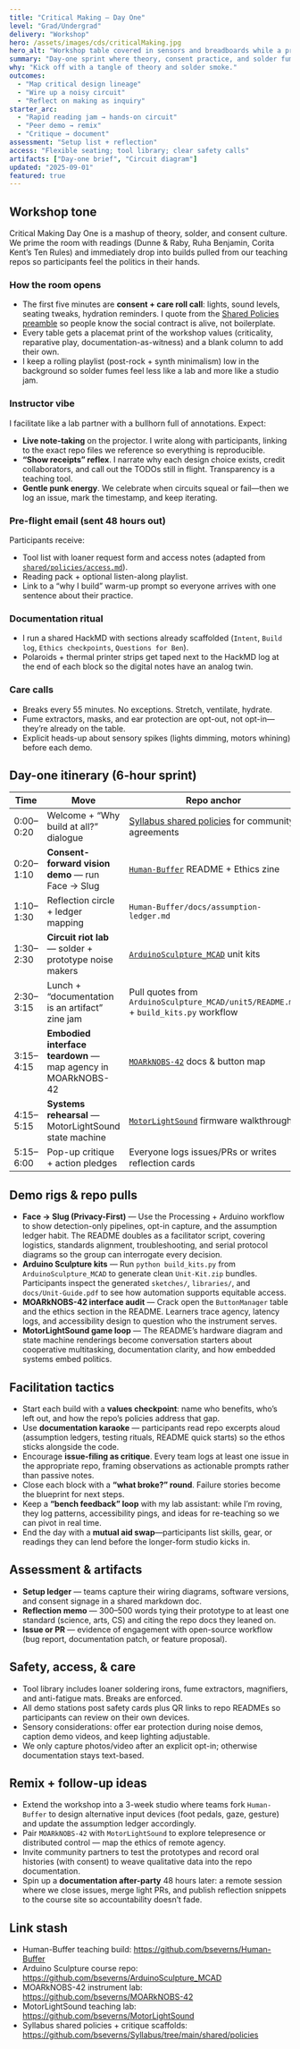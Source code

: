 ```yaml
---
title: "Critical Making — Day One"
level: "Grad/Undergrad"
delivery: "Workshop"
hero: /assets/images/cds/criticalMaking.jpg
hero_alt: "Workshop table covered in sensors and breadboards while a projection-mapped consent workflow glows overhead"
summary: "Day-one sprint where theory, consent practice, and solder fumes share the same table."
why: "Kick off with a tangle of theory and solder smoke."
outcomes:
  - "Map critical design lineage"
  - "Wire up a noisy circuit"
  - "Reflect on making as inquiry"
starter_arc:
  - "Rapid reading jam → hands-on circuit"
  - "Peer demo → remix"
  - "Critique → document"
assessment: "Setup list + reflection"
access: "Flexible seating; tool library; clear safety calls"
artifacts: ["Day-one brief", "Circuit diagram"]
updated: "2025-09-01"
featured: true
---
```


## Workshop tone
Critical Making Day One is a mashup of theory, solder, and consent culture. We prime the room with readings (Dunne & Raby, Ruha Benjamin, Corita Kent’s Ten Rules) and immediately drop into builds pulled from our teaching repos so participants feel the politics in their hands.

### How the room opens
- The first five minutes are **consent + care roll call**: lights, sound levels, seating tweaks, hydration reminders. I quote from the [Shared Policies preamble](https://github.com/bseverns/Syllabus/blob/main/shared/policies/README.md) so people know the social contract is alive, not boilerplate.
- Every table gets a placemat print of the workshop values (criticality, reparative play, documentation-as-witness) and a blank column to add their own.
- I keep a rolling playlist (post-rock + synth minimalism) low in the background so solder fumes feel less like a lab and more like a studio jam.

### Instructor vibe
I facilitate like a lab partner with a bullhorn full of annotations. Expect:
- **Live note-taking** on the projector. I write along with participants, linking to the exact repo files we reference so everything is reproducible.
- **“Show receipts” reflex**. I narrate why each design choice exists, credit collaborators, and call out the TODOs still in flight. Transparency is a teaching tool.
- **Gentle punk energy**. We celebrate when circuits squeal or fail—then we log an issue, mark the timestamp, and keep iterating.

### Pre-flight email (sent 48 hours out)
Participants receive:
- Tool list with loaner request form and access notes (adapted from [`shared/policies/access.md`](https://github.com/bseverns/Syllabus/blob/main/shared/policies/access.md)).
- Reading pack + optional listen-along playlist.
- Link to a “why I build” warm-up prompt so everyone arrives with one sentence about their practice.

### Documentation ritual
- I run a shared HackMD with sections already scaffolded (`Intent`, `Build log`, `Ethics checkpoints`, `Questions for Ben`).
- Polaroids + thermal printer strips get taped next to the HackMD log at the end of each block so the digital notes have an analog twin.

### Care calls
- Breaks every 55 minutes. No exceptions. Stretch, ventilate, hydrate.
- Fume extractors, masks, and ear protection are opt-out, not opt-in—they’re already on the table.
- Explicit heads-up about sensory spikes (lights dimming, motors whining) before each demo.

## Day-one itinerary (6-hour sprint)
| Time | Move | Repo anchor |
| --- | --- | --- |
| 0:00–0:20 | Welcome + “Why build at all?” dialogue | [Syllabus shared policies](https://github.com/bseverns/Syllabus/tree/main/shared/policies) for community agreements |
| 0:20–1:10 | **Consent-forward vision demo** — run Face → Slug | [`Human-Buffer`](https://github.com/bseverns/Human-Buffer) README + Ethics zine |
| 1:10–1:30 | Reflection circle + ledger mapping | `Human-Buffer/docs/assumption-ledger.md` |
| 1:30–2:30 | **Circuit riot lab** — solder + prototype noise makers | [`ArduinoSculpture_MCAD`](https://github.com/bseverns/ArduinoSculpture_MCAD) unit kits |
| 2:30–3:15 | Lunch + “documentation is an artifact” zine jam | Pull quotes from `ArduinoSculpture_MCAD/unit5/README.md` + `build_kits.py` workflow |
| 3:15–4:15 | **Embodied interface teardown** — map agency in MOARkNOBS-42 | [`MOARkNOBS-42`](https://github.com/bseverns/MOARkNOBS-42) docs & button map |
| 4:15–5:15 | **Systems rehearsal** — MotorLightSound state machine | [`MotorLightSound`](https://github.com/bseverns/MotorLightSound) firmware walkthrough |
| 5:15–6:00 | Pop-up critique + action pledges | Everyone logs issues/PRs or writes reflection cards |

## Demo rigs & repo pulls
- **Face → Slug (Privacy-First)** — Use the Processing + Arduino workflow to show detection-only pipelines, opt-in capture, and the assumption ledger habit. The README doubles as a facilitator script, covering logistics, standards alignment, troubleshooting, and serial protocol diagrams so the group can interrogate every decision.
- **Arduino Sculpture kits** — Run `python build_kits.py` from `ArduinoSculpture_MCAD` to generate clean `Unit-Kit.zip` bundles. Participants inspect the generated `sketches/`, `libraries/`, and `docs/Unit-Guide.pdf` to see how automation supports equitable access.
- **MOARkNOBS-42 interface audit** — Crack open the `ButtonManager` table and the ethics section in the README. Learners trace agency, latency logs, and accessibility design to question who the instrument serves.
- **MotorLightSound game loop** — The README’s hardware diagram and state machine renderings become conversation starters about cooperative multitasking, documentation clarity, and how embedded systems embed politics.

## Facilitation tactics
- Start each build with a **values checkpoint**: name who benefits, who’s left out, and how the repo’s policies address that gap.
- Use **documentation karaoke** — participants read repo excerpts aloud (assumption ledgers, testing rituals, README quick starts) so the ethos sticks alongside the code.
- Encourage **issue-filing as critique**. Every team logs at least one issue in the appropriate repo, framing observations as actionable prompts rather than passive notes.
- Close each block with a **“what broke?” round**. Failure stories become the blueprint for next steps.
- Keep a **“bench feedback” loop** with my lab assistant: while I’m roving, they log patterns, accessibility pings, and ideas for re-teaching so we can pivot in real time.
- End the day with a **mutual aid swap**—participants list skills, gear, or readings they can lend before the longer-form studio kicks in.

## Assessment & artifacts
- **Setup ledger** — teams capture their wiring diagrams, software versions, and consent signage in a shared markdown doc.
- **Reflection memo** — 300–500 words tying their prototype to at least one standard (science, arts, CS) and citing the repo docs they leaned on.
- **Issue or PR** — evidence of engagement with open-source workflow (bug report, documentation patch, or feature proposal).

## Safety, access, & care
- Tool library includes loaner soldering irons, fume extractors, magnifiers, and anti-fatigue mats. Breaks are enforced.
- All demo stations post safety cards plus QR links to repo READMEs so participants can review on their own devices.
- Sensory considerations: offer ear protection during noise demos, caption demo videos, and keep lighting adjustable.
- We only capture photos/video after an explicit opt-in; otherwise documentation stays text-based.

## Remix + follow-up ideas
- Extend the workshop into a 3-week studio where teams fork `Human-Buffer` to design alternative input devices (foot pedals, gaze, gesture) and update the assumption ledger accordingly.
- Pair `MOARkNOBS-42` with `MotorLightSound` to explore telepresence or distributed control — map the ethics of remote agency.
- Invite community partners to test the prototypes and record oral histories (with consent) to weave qualitative data into the repo documentation.
- Spin up a **documentation after-party** 48 hours later: a remote session where we close issues, merge light PRs, and publish reflection snippets to the course site so accountability doesn’t fade.

## Link stash
- Human-Buffer teaching build: <https://github.com/bseverns/Human-Buffer>
- Arduino Sculpture course repo: <https://github.com/bseverns/ArduinoSculpture_MCAD>
- MOARkNOBS-42 instrument lab: <https://github.com/bseverns/MOARkNOBS-42>
- MotorLightSound teaching lab: <https://github.com/bseverns/MotorLightSound>
- Syllabus shared policies + critique scaffolds: <https://github.com/bseverns/Syllabus/tree/main/shared/policies>
